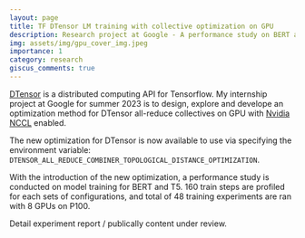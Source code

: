 ```yaml
---
layout: page
title: TF DTensor LM training with collective optimization on GPU
description: Research project at Google - A performance study on BERT and T5 training using TF DTensor on GPU.
img: assets/img/gpu_cover_img.jpeg
importance: 1
category: research
giscus_comments: true
---
```


[DTensor](https://www.tensorflow.org/guide/dtensor_overview) is a distributed computing API for Tensorflow. My internship project at Google for summer 2023 is to design, explore and develope an optimization method for DTensor all-reduce collectives on GPU with [Nvidia NCCL](https://developer.nvidia.com/nccl) enabled.

The new optimization for DTensor is now available to use via specifying the environment variable: `DTENSOR_ALL_REDUCE_COMBINER_TOPOLOGICAL_DISTANCE_OPTIMIZATION`.

With the introduction of the new optimization, a performance study is conducted on model training for BERT and T5. 160 train steps are profiled for each sets of configurations, and total of 48 training experiments are ran with 8 GPUs on P100.

Detail experiment report / publically content under review.
